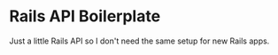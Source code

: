 # Rails API Boilerplate

Just a little Rails API so I don't need the same setup for new Rails apps.

